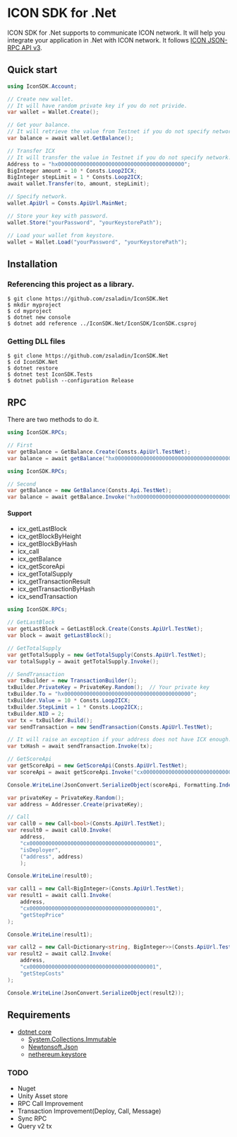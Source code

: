# ICON SDK for .Net

ICON SDK for .Net supports to communicate ICON network. It will help you integrate your application in .Net with ICON network. It follows [ICON JSON-RPC API v3](https://github.com/icon-project/icon-rpc-server/blob/master/docs/icon-json-rpc-v3.md).

## Quick start
```C#
using IconSDK.Account;

// Create new wallet.
// It will have random private key if you do not privide.
var wallet = Wallet.Create();

// Get your balance.
// It will retrieve the value from Testnet if you do not specify network.
var balance = await wallet.GetBalance();

// Transfer ICX
// It will transfer the value in Testnet if you do not specify network.
Address to = "hx0000000000000000000000000000000000000000";
BigInteger amount = 10 * Consts.Loop2ICX;
BigInteger stepLimit = 1 * Consts.Loop2ICX;
await wallet.Transfer(to, amount, stepLimit);

// Specify network.
wallet.ApiUrl = Consts.ApiUrl.MainNet;

// Store your key with password.
wallet.Store("yourPassword", "yourKeystorePath");

// Load your wallet from keystore.
wallet = Wallet.Load("yourPassword", "yourKeystorePath");
```

## Installation

### Referencing this project as a library.
```Shell
$ git clone https://github.com/zsaladin/IconSDK.Net
$ mkdir myproject
$ cd myproject
$ dotnet new console
$ dotnet add reference ../IconSDK.Net/IconSDK/IconSDK.csproj
```
### Getting DLL files
```Shell
$ git clone https://github.com/zsaladin/IconSDK.Net
$ cd IconSDK.Net
$ dotnet restore
$ dotnet test IconSDK.Tests
$ dotnet publish --configuration Release
```

## RPC
There are two methods to do it.
```C#
using IconSDK.RPCs;

// First
var getBalance = GetBalance.Create(Consts.ApiUrl.TestNet);
var balance = await getBalance("hx0000000000000000000000000000000000000000");
```

```C#
using IconSDK.RPCs;

// Second
var getBalance = new GetBalance(Consts.Api.TestNet);
var balance = await getBalance.Invoke("hx0000000000000000000000000000000000000000");
```

#### Support
- icx_getLastBlock
- icx_getBlockByHeight
- icx_getBlockByHash
- icx_call
- icx_getBalance
- icx_getScoreApi
- icx_getTotalSupply
- icx_getTransactionResult
- icx_getTransactionByHash
- icx_sendTransaction
```C#
using IconSDK.RPCs;

// GetLastBlock
var getLastBlock = GetLastBlock.Create(Consts.ApiUrl.TestNet);
var block = await getLastBlock();

// GetTotalSupply
var getTotalSupply = new GetTotalSupply(Consts.ApiUrl.TestNet);
var totalSupply = await getTotalSupply.Invoke();

// SendTransaction
var txBuilder = new TransactionBuilder();
txBuilder.PrivateKey = PrivateKey.Random();  // Your private key
txBuilder.To = "hx0000000000000000000000000000000000000000";
txBuilder.Value = 10 * Consts.Loop2ICX;
txBuilder.StepLimit = 1 * Consts.Loop2ICX;;
txBuilder.NID = 2;
var tx = txBuilder.Build();
var sendTransaction = new SendTransaction(Consts.ApiUrl.TestNet);

// It will raise an exception if your address does not have ICX enough.
var txHash = await sendTransaction.Invoke(tx);

// GetScoreApi
var getScoreApi = new GetScoreApi(Consts.ApiUrl.TestNet);
var scoreApi = await getScoreApi.Invoke("cx0000000000000000000000000000000000000001");

Console.WriteLine(JsonConvert.SerializeObject(scoreApi, Formatting.Indented));

var privateKey = PrivateKey.Random();
var address = Addresser.Create(privateKey);

// Call
var call0 = new Call<bool>(Consts.ApiUrl.TestNet);
var result0 = await call0.Invoke(
    address,
    "cx0000000000000000000000000000000000000001",
    "isDeployer",
    ("address", address)
    );

Console.WriteLine(result0);

var call1 = new Call<BigInteger>(Consts.ApiUrl.TestNet);
var result1 = await call1.Invoke(
    address,
    "cx0000000000000000000000000000000000000001",
    "getStepPrice"
);

Console.WriteLine(result1);

var call2 = new Call<Dictionary<string, BigInteger>>(Consts.ApiUrl.TestNet);
var result2 = await call2.Invoke(
    address,
    "cx0000000000000000000000000000000000000001",
    "getStepCosts"
);

Console.WriteLine(JsonConvert.SerializeObject(result2));
```

## Requirements
- [dotnet core](https://docs.microsoft.com/dotnet/core/)
  - [System.Collections.Immutable](https://www.nuget.org/packages/System.Collections.Immutable)
  - [Newtonsoft.Json](https://www.nuget.org/packages/Newtonsoft.Json/)
  - [nethereum.keystore](https://www.nuget.org/packages/Nethereum.KeyStore/)

### TODO
- Nuget
- Unity Asset store
- RPC Call Improvement
- Transaction Improvement(Deploy, Call, Message)
- Sync RPC
- Query v2 tx